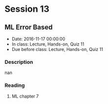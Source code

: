 # Session 13
## ML Error Based
- Date: 2016-11-17 00:00:00
- In class: Lecture, Hands-on, Quiz 11
- Due before class: Lecture, Hands-on, Quiz 11

### Description
nan

### Reading
1. ML chapter 7

